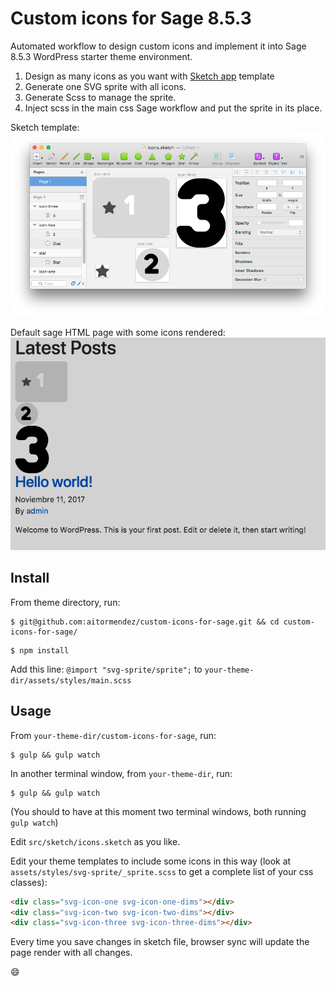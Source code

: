 # Custom icons for Sage 8.5.3

Automated workflow to design custom icons and implement it into Sage 8.5.3 WordPress starter theme environment.

1. Design as many icons as you want with [Sketch app](https://www.sketchapp.com/) template
2. Generate one SVG sprite with all icons.
3. Generate Scss to manage the sprite.
3. Inject scss in the main css Sage workflow and put the sprite in its place.

Sketch template:
![Sketch template](readme-img/sketch-template.png?raw=true "Title")

Default sage HTML page with some icons rendered:
![default sage HTML page with some icons rendered](readme-img/html-render-dark.png?raw=true "Title")


## Install

From theme directory, run:

```
$ git@github.com:aitormendez/custom-icons-for-sage.git && cd custom-icons-for-sage/
```
```
$ npm install
```

Add this line: `@import "svg-sprite/sprite";` to `your-theme-dir/assets/styles/main.scss`

## Usage

From `your-theme-dir/custom-icons-for-sage`, run:

```
$ gulp && gulp watch
```

In another terminal window, from `your-theme-dir`, run:

```
$ gulp && gulp watch
```

(You should to have at this moment two terminal windows, both running `gulp watch`)

Edit `src/sketch/icons.sketch` as you like.

Edit your theme templates to include some icons in this way (look at `assets/styles/svg-sprite/_sprite.scss` to get a complete list of your css classes):

```html
<div class="svg-icon-one svg-icon-one-dims"></div>
<div class="svg-icon-two svg-icon-two-dims"></div>
<div class="svg-icon-three svg-icon-three-dims"></div>
```
Every time you save changes in sketch file, browser sync will update the page render with all changes.

:smile:
